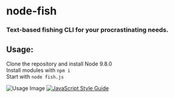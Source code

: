 <p align="center">
  <h1>node-fish</h1>
  <h3>Text-based fishing CLI for your procrastinating needs.</h3>
  <h2>Usage:</h2>
  <p>
    Clone the repository and install Node 9.8.0
    <br />
    Install modules with <code>npm i</code>
    <br />
    Start with <code>node fish.js</code>
  </p>
  <img alt="Usage Image" src="https://i.imgur.com/TGGkFOK.png" />
  <a href="https://github.com/standard/standard">
    <img alt="JavaScript Style Guide" src="https://cdn.rawgit.com/standard/standard/master/badge.svg" />
  </a>
</p>
